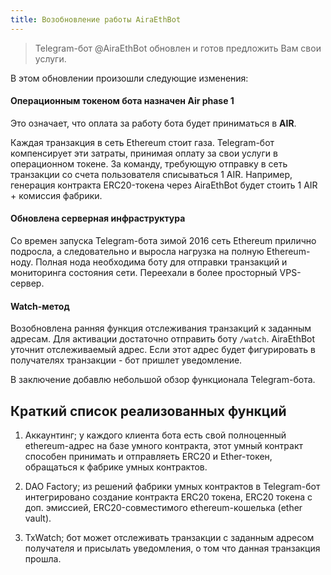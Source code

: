 ```yaml
---
title: Возобновление работы AiraEthBot
---
```


> Telegram-бот @AiraEthBot обновлен и готов предложить Вам свои услуги.

В этом обновлении произошли следующие изменения:

#### Операционным токеном бота назначен **Air phase 1**

Это означает, что оплата за работу бота будет приниматься в **AIR**.

Каждая транзакция в сеть Ethereum стоит газа. Telegram-бот компенсирует эти затраты, принимая оплату за свои услуги в операционном токене. За команду, требующую отправку в сеть транзакции со счета пользователя списываться 1 AIR. Например, генерация контракта ERC20-токена через AiraEthBot будет стоить 1 AIR + комиссия фабрики. 

#### Обновлена серверная инфраструктура

Со времен запуска Telegram-бота зимой 2016 сеть Ethereum прилично подросла, а следовательно и выросла нагрузка на полную Ethereum-ноду. Полная нода необходима боту для отправки транзакций и мониторинга состояния сети. Переехали в более просторный VPS-сервер.

#### Watch-метод

Возобновлена ранняя функция отслеживания транзакций к заданным адресам. Для активации достаточно отправить боту `/watch`. AiraEthBot уточнит отслеживаемый адрес. Если этот адрес будет фигурировать в получателях транзакции - бот пришлет уведомление.

В заключение добавлю небольшой обзор функционала Telegram-бота.

## Краткий список реализованных функций

1. Аккаунтинг;
   у каждого клиента бота есть свой полноценный ethereum-адрес на базе умного контракта,
   этот умный контракт способен принимать и отправляеть ERC20 и Ether-токен, обращаться к
   фабрике умных контрактов.

2. DAO Factory;
   из решений фабрики умных контрактов в Telegram-бот интегрировано создание контракта
   ERC20 токена, ERC20 токена с доп. эмиссией, ERC20-совместимого ethereum-кошелька (ether vault).

3. TxWatch;
   бот может отслеживать транзакции с заданным адресом получателя и присылать уведомления,
   о том что данная транзакция прошла.
